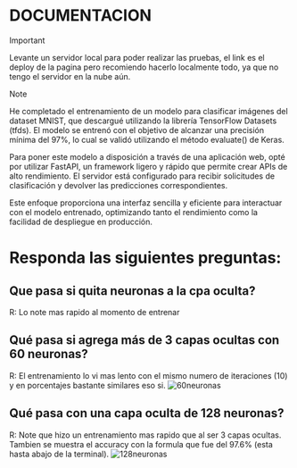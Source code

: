 # DOCUMENTACION
> [!Important]
> Levante un servidor local para poder realizar las pruebas, el link es el deploy de la pagina pero recomiendo hacerlo localmente todo, ya que no tengo el servidor en la nube aún.

> [!NOTE]
> He completado el entrenamiento de un modelo para clasificar imágenes del dataset MNIST, que descargué utilizando la librería TensorFlow Datasets (tfds). El modelo se entrenó con el objetivo de alcanzar una precisión mínima del 97%, lo cual se validó utilizando el método evaluate() de Keras.

Para poner este modelo a disposición a través de una aplicación web, opté por utilizar FastAPI, un framework ligero y rápido que permite crear APIs de alto rendimiento. El servidor está configurado para recibir solicitudes de clasificación y devolver las predicciones correspondientes.

Este enfoque proporciona una interfaz sencilla y eficiente para interactuar con el modelo entrenado, optimizando tanto el rendimiento como la facilidad de despliegue en producción.

# Responda las siguientes preguntas:
## Que pasa si quita neuronas a la cpa oculta?
R: Lo note mas rapido al momento de entrenar
## Qué pasa si agrega más de 3 capas ocultas con 60 neuronas?
R: El entrenamiento lo vi mas lento con el mismo numero de iteraciones (10) y en porcentajes bastante similares eso si.
![60neuronas](https://github.com/user-attachments/assets/959b4df4-8fe3-45b6-896a-999e170b6b21)

## Qué pasa con una capa oculta de 128 neuronas?
R: Note que hizo un entrenamiento mas rapido que al ser 3 capas ocultas.
Tambien se muestra el accuracy con la formula que fue del 97.6% (esta hasta abajo de la terminal).
![128neuronas](https://github.com/user-attachments/assets/ccc17dcc-a3a4-4f97-aa33-bc634d173da0)
